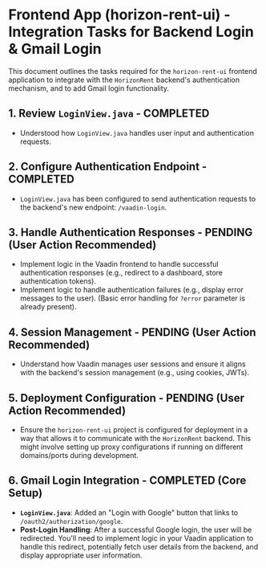 # Frontend App (horizon-rent-ui) - Integration Tasks for Backend Login & Gmail Login

This document outlines the tasks required for the `horizon-rent-ui` frontend application to integrate with the `HorizonRent` backend's authentication mechanism, and to add Gmail login functionality.

## 1. Review `LoginView.java` - **COMPLETED**

*   Understood how `LoginView.java` handles user input and authentication requests.

## 2. Configure Authentication Endpoint - **COMPLETED**

*   `LoginView.java` has been configured to send authentication requests to the backend's new endpoint: `/vaadin-login`.

## 3. Handle Authentication Responses - **PENDING (User Action Recommended)**

*   Implement logic in the Vaadin frontend to handle successful authentication responses (e.g., redirect to a dashboard, store authentication tokens).
*   Implement logic to handle authentication failures (e.g., display error messages to the user). (Basic error handling for `?error` parameter is already present).

## 4. Session Management - **PENDING (User Action Recommended)**

*   Understand how Vaadin manages user sessions and ensure it aligns with the backend's session management (e.g., using cookies, JWTs).

## 5. Deployment Configuration - **PENDING (User Action Recommended)**

*   Ensure the `horizon-rent-ui` project is configured for deployment in a way that allows it to communicate with the `HorizonRent` backend. This might involve setting up proxy configurations if running on different domains/ports during development.

## 6. Gmail Login Integration - **COMPLETED (Core Setup)**

*   **`LoginView.java`**: Added an "Login with Google" button that links to `/oauth2/authorization/google`.
*   **Post-Login Handling**: After a successful Google login, the user will be redirected. You'll need to implement logic in your Vaadin application to handle this redirect, potentially fetch user details from the backend, and display appropriate user information.
